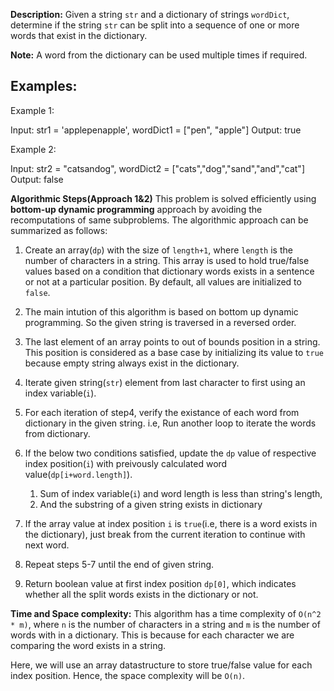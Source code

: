 **Description:**
Given a string `str` and a dictionary of strings `wordDict`,  determine if the string `str` can be split into a sequence of one or more words that exist in the dictionary.

**Note:** A word from the dictionary can be used multiple times if required.

## Examples:
Example 1:

Input: str1 = 'applepenapple', wordDict1 = ["pen", "apple"]
Output: true

Example 2: 

Input: str2 = "catsandog", wordDict2 = ["cats","dog","sand","and","cat"]
Output: false

**Algorithmic Steps(Approach 1&2)**
This problem is solved efficiently using **bottom-up dynamic programming** approach by avoiding the recomputations of same subproblems. The algorithmic approach can be summarized as follows: 

1. Create an array(`dp`) with the size of `length+1`, where `length` is the number of characters in a string. This array is used to hold true/false values based on a condition that dictionary words exists in a sentence or not at a particular position. By default, all values are initialized to `false`.
   
2. The main intution of this algorithm is based on bottom up dynamic programming. So the given string is traversed in a reversed order.
   
3. The last element of an array points to out of bounds position in a string. This position is considered as a base case by initializing its value to `true` because empty string always exist in the dictionary.
      
4. Iterate given string(`str`) element from last character to first using an index variable(`i`).

5. For each iteration of step4, verify the existance of each word from dictionary in the given string. i.e, Run another loop to iterate the words from dictionary.

6. If the below two conditions satisfied, update the `dp` value of respective index position(`i`) with preivously calculated word value(`dp[i+word.length]`).
    1. Sum of index variable(`i`) and word length is less than string's length, 
    2. And the substring of a given string exists in dictionary 

7. If the array value at index position `i` is `true`(i.e, there is a word exists in the dictionary), just break from the current iteration to continue with next word.

8. Repeat steps 5-7 until the end of given string.
   
9. Return boolean value at first index position `dp[0]`, which indicates whether all the split words exists in the dictionary or not.


**Time and Space complexity:**
This algorithm has a time complexity of `O(n^2 * m)`, where `n` is the number of characters in a string and `m` is the number of words with in a dictionary. This is because for each character we are comparing the word exists in a string. 

Here, we will use an array datastructure to store true/false value for each index position. Hence, the space complexity will be `O(n)`.
